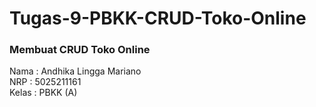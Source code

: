 # Tugas-9-PBKK-CRUD-Toko-Online

### Membuat CRUD Toko Online
Nama  : Andhika Lingga Mariano <br/>
NRP   : 5025211161 <br/>
Kelas : PBKK (A)
